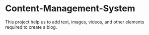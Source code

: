# Content-Management-System
This project help us to add text, images, videos, and other elements required to create a blog.
